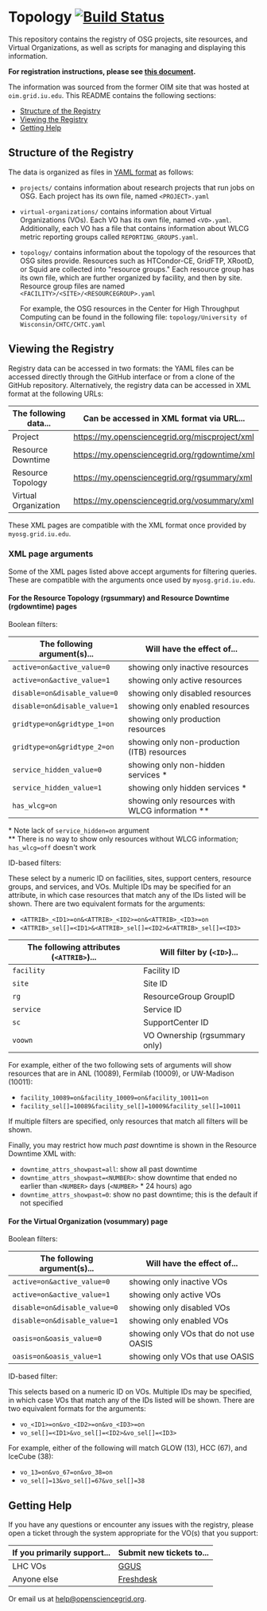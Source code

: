 Topology [![Build Status](https://travis-ci.org/opensciencegrid/topology.svg?branch=master)](https://travis-ci.org/opensciencegrid/topology)
========

This repository contains the registry of OSG projects, site resources, and Virtual Organizations, as well as
scripts for managing and displaying this information.

**For registration instructions, please see [this document](https://opensciencegrid.org/docs/common/registration).**

The information was sourced from the former OIM site that was hosted at `oim.grid.iu.edu`.
This README contains the following sections:

- [Structure of the Registry](#structure-of-the-registry)
- [Viewing the Registry](#accessing-the-data)
- [Getting Help](#getting-help)


Structure of the Registry
-------------------------

The data is organized as files in [YAML format](https://en.wikipedia.org/wiki/YAML)
as follows:

-   `projects/` contains information about research projects that run jobs on OSG.
    Each project has its own file, named `<PROJECT>.yaml`

-   `virtual-organizations/` contains information about Virtual Organizations
    (VOs).
    Each VO has its own file, named `<VO>.yaml`.
    Additionally, each VO has a file that contains information about WLCG metric reporting groups called
    `REPORTING_GROUPS.yaml`.

-   `topology/` contains information about the topology of the resources that OSG sites provide.
    Resources such as HTCondor-CE, GridFTP, XRootD, or Squid are collected into "resource groups." 
    Each resource group has its own file, which are further organized by facility, and then by site.
    Resource group files are named `<FACILITY>/<SITE>/<RESOURCEGROUP>.yaml`

    For example, the OSG resources in the Center for High Throughput Computing can be found in the following file:
    `topology/University of Wisconsin/CHTC/CHTC.yaml`


Viewing the Registry
--------------------

Registry data can be accessed in two formats: the YAML files can be accessed directly through the GitHub interface or
from a clone of the GitHub repository.
Alternatively, the registry data can be accessed in XML format at the following URLs:

| The following data... | Can be accessed in XML format via URL...         |
|-----------------------|--------------------------------------------------|
| Project               | <https://my.opensciencegrid.org/miscproject/xml> |
| Resource Downtime     | <https://my.opensciencegrid.org/rgdowntime/xml>  |
| Resource Topology     | <https://my.opensciencegrid.org/rgsummary/xml>   |
| Virtual Organization  | <https://my.opensciencegrid.org/vosummary/xml>   |

These XML pages are compatible with the XML format once provided by `myosg.grid.iu.edu`.

### XML page arguments

Some of the XML pages listed above accept arguments for filtering queries.
These are compatible with the arguments once used by `myosg.grid.iu.edu`.

#### For the Resource Topology (rgsummary) and Resource Downtime (rgdowntime) pages

Boolean filters:

| The following argument(s)... | Will have the effect of...                         |
|------------------------------|----------------------------------------------------|
| `active=on&active_value=0`   | showing only inactive resources                    |
| `active=on&active_value=1`   | showing only active resources                      |
| `disable=on&disable_value=0` | showing only disabled resources                    |
| `disable=on&disable_value=1` | showing only enabled resources                     |
| `gridtype=on&gridtype_1=on`  | showing only production resources                  |
| `gridtype=on&gridtype_2=on`  | showing only non-production (ITB) resources        |
| `service_hidden_value=0`     | showing only non-hidden services \*                |
| `service_hidden_value=1`     | showing only hidden services \*                    |
| `has_wlcg=on`                | showing only resources with WLCG information \*\*  |

\* Note lack of `service_hidden=on` argument<br>
\*\* There is no way to show only resources without WLCG information; `has_wlcg=off` doesn't work


ID-based filters:

These select by a numeric ID on facilities, sites, support centers, resource groups, and services, and VOs.
Multiple IDs may be specified for an attribute, in which case resources that match any of the IDs listed will be shown.
There are two equivalent formats for the arguments:
- `<ATTRIB>_<ID1>=on&<ATTRIB>_<ID2>=on&<ATTRIB>_<ID3>=on`
- `<ATTRIB>_sel[]=<ID1>&<ATTRIB>_sel[]=<ID2>&<ATTRIB>_sel[]=<ID3>`

| The following attributes (`<ATTRIB>`)... | Will filter by (`<ID>`)...             |
|-----------------------------|-------------------------------|
| `facility`                  | Facility ID                   |
| `site`                      | Site ID                       |
| `rg`                        | ResourceGroup GroupID         |
| `service`                   | Service ID                    |
| `sc`                        | SupportCenter ID              |
| `voown`                     | VO Ownership (rgsummary only) |

For example, either of the two following sets of arguments will show resources that are in ANL (10089), Fermilab (10009), or UW-Madison (10011):
- `facility_10089=on&facility_10009=on&facility_10011=on`
- `facility_sel[]=10089&facility_sel[]=10009&facility_sel[]=10011`

If multiple filters are specified, only resources that match all filters will be shown.

Finally, you may restrict how much _past_ downtime is shown in the Resource Downtime XML with:
- `downtime_attrs_showpast=all`: show all past downtime
- `downtime_attrs_showpast=<NUMBER>`: show downtime that ended no earlier than `<NUMBER>` days (`<NUMBER>` \* 24 hours) ago
- `downtime_attrs_showpast=0`: show no past downtime; this is the default if not specified

#### For the Virtual Organization (vosummary) page

Boolean filters:

| The following argument(s)... | Will have the effect of...             |
|------------------------------|----------------------------------------|
| `active=on&active_value=0`   | showing only inactive VOs              |
| `active=on&active_value=1`   | showing only active VOs                |
| `disable=on&disable_value=0` | showing only disabled VOs              |
| `disable=on&disable_value=1` | showing only enabled VOs               |
| `oasis=on&oasis_value=0`     | showing only VOs that do not use OASIS |
| `oasis=on&oasis_value=1`     | showing only VOs that use OASIS        |

ID-based filter:

This selects based on a numeric ID on VOs.
Multiple IDs may be specified, in which case VOs that match any of the IDs listed will be shown.
There are two equivalent formats for the arguments:
- `vo_<ID1>=on&vo_<ID2>=on&vo_<ID3>=on`
- `vo_sel[]=<ID1>&vo_sel[]=<ID2>&vo_sel[]=<ID3>`

For example, either of the following will match GLOW (13), HCC (67), and IceCube (38):
- `vo_13=on&vo_67=on&vo_38=on`
- `vo_sel[]=13&vo_sel[]=67&vo_sel[]=38`



Getting Help
------------

If you have any questions or encounter any issues with the registry, please open a ticket through the system appropriate
for the VO(s) that you support:

| If you primarily support... | Submit new tickets to...                         |
|-----------------------------|--------------------------------------------------|
| LHC VOs                     | [GGUS](https://ggus.eu)                          |
| Anyone else                 | [Freshdesk](https://support.opensciencegrid.org) |

Or email us at help@opensciencegrid.org.
